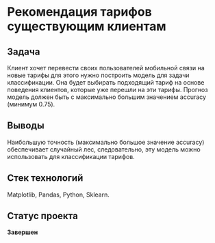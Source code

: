 # Рекомендация тарифов существующим клиентам

## Задача

Клиент хочет перевести своих пользователей мобильной связи на новые тарифы для этого нужно построить модель для задачи классификации. Она будет выбирать подходящий тариф на основе 
поведения клиентов, которые уже перешли на эти тарифы. Прогноз модель должен быть с максимально большим значением accuracy (минимум 0.75).

## Выводы

Наибольшую точность (максимально большое значение accuracy) обеспечивает случайный лес, следовательно, эту модель можно использовать для классификации тарифов.

## Стек технологий

Matplotlib, Pandas, Python, Sklearn.

## Статус проекта

**Завершен**
